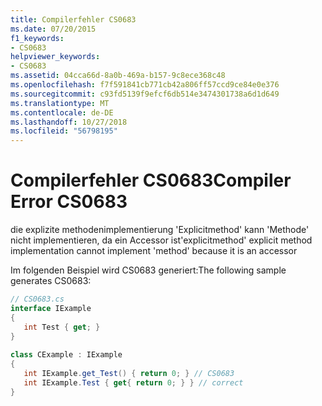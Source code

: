 ```yaml
---
title: Compilerfehler CS0683
ms.date: 07/20/2015
f1_keywords:
- CS0683
helpviewer_keywords:
- CS0683
ms.assetid: 04cca66d-8a0b-469a-b157-9c8ece368c48
ms.openlocfilehash: f7f591841cb771cb42a806ff57ccd9ce84e0e376
ms.sourcegitcommit: c93fd5139f9efcf6db514e3474301738a6d1d649
ms.translationtype: MT
ms.contentlocale: de-DE
ms.lasthandoff: 10/27/2018
ms.locfileid: "56798195"
---
```

# <a name="compiler-error-cs0683"></a><span data-ttu-id="daba7-102">Compilerfehler CS0683</span><span class="sxs-lookup"><span data-stu-id="daba7-102">Compiler Error CS0683</span></span>
<span data-ttu-id="daba7-103">die explizite methodenimplementierung 'Explicitmethod' kann 'Methode' nicht implementieren, da ein Accessor ist</span><span class="sxs-lookup"><span data-stu-id="daba7-103">'explicitmethod' explicit method implementation cannot implement 'method' because it is an accessor</span></span>  
  
 <span data-ttu-id="daba7-104">Im folgenden Beispiel wird CS0683 generiert:</span><span class="sxs-lookup"><span data-stu-id="daba7-104">The following sample generates CS0683:</span></span>  
  
```csharp  
// CS0683.cs  
interface IExample  
{  
   int Test { get; }  
}  
  
class CExample : IExample  
{  
   int IExample.get_Test() { return 0; } // CS0683  
   int IExample.Test { get{ return 0; } } // correct  
}  
```
